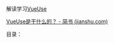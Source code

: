 解读学习[VueUse](https://vueuse.org/)

[VueUse是干什么的？ - 简书 (jianshu.com)](https://www.jianshu.com/p/1186d062c07b)

目录：

